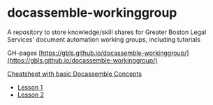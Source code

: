 # docassemble-workinggroup
A repository to store knowledge/skill shares for Greater Boston Legal Services' document automation working groups, including tutorials

GH-pages [https://gbls.github.io/docassemble-workinggroup/](https://gbls.github.io/docassemble-workinggroup/)

[Cheatsheet with basic Docassemble Concepts](https://github.com/GBLS/docassemble-workinggroup/blob/master/cheatsheet.md)

* [Lesson 1](https://gbls.github.io/docassemble-workinggroup/Skillshares/1.%20hello%2C%20world/presentation.html)
* [Lesson 2](https://github.com/GBLS/docassemble-workinggroup/blob/master/Skillshares/2.%20adding%20in%20logic/basic_logic.md)

